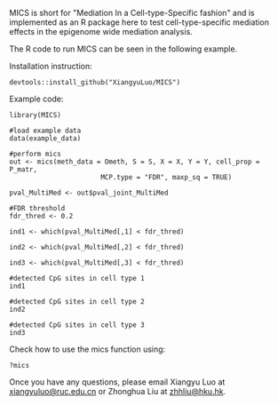 MICS is short for "Mediation In a Cell-type-Specific fashion" and is implemented as an R package here to test cell-type-specific mediation effects in the epigenome wide mediation analysis.

The R code to run MICS can be seen in the following example.

Installation instruction:
```
devtools::install_github("XiangyuLuo/MICS")
```

Example code:
```
library(MICS)

#load example data
data(example_data)

#perform mics
out <- mics(meth_data = Ometh, S = S, X = X, Y = Y, cell_prop = P_matr, 
                       MCP.type = "FDR", maxp_sq = TRUE)

pval_MultiMed <- out$pval_joint_MultiMed

#FDR threshold
fdr_thred <- 0.2

ind1 <- which(pval_MultiMed[,1] < fdr_thred)

ind2 <- which(pval_MultiMed[,2] < fdr_thred)

ind3 <- which(pval_MultiMed[,3] < fdr_thred)

#detected CpG sites in cell type 1
ind1

#detected CpG sites in cell type 2
ind2

#detected CpG sites in cell type 3
ind3
```

Check how to use the mics function using:

```
?mics
```


Once you have any questions, please email Xiangyu Luo at xiangyuluo@ruc.edu.cn or Zhonghua Liu at zhhliu@hku.hk.
